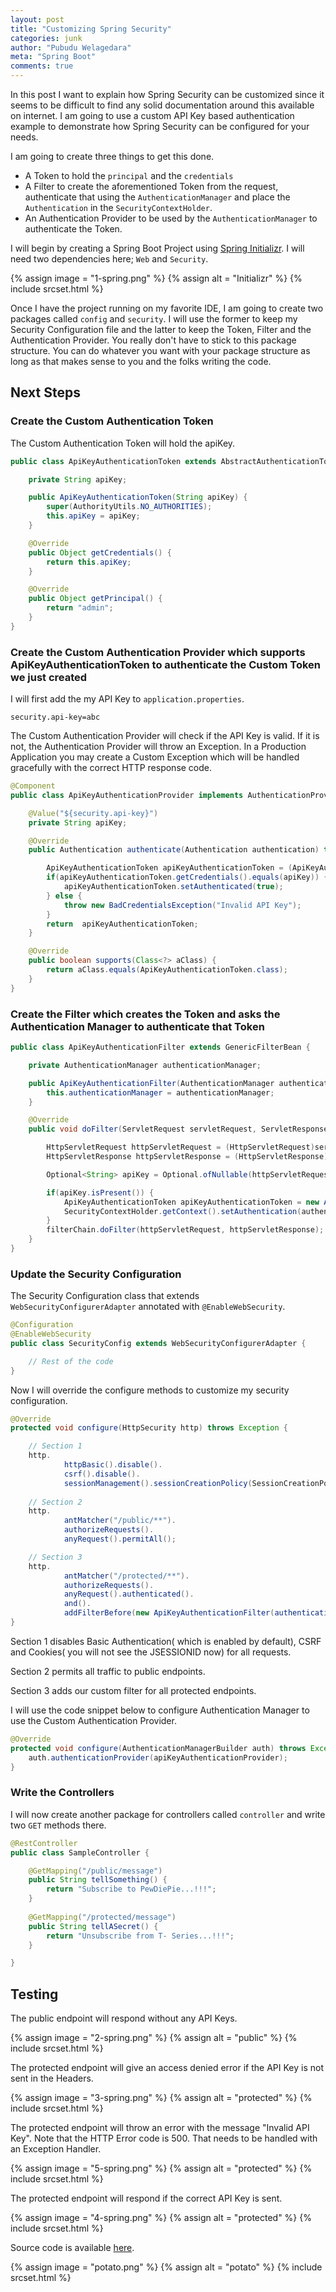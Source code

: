 ```yaml
---
layout: post
title: "Customizing Spring Security"
categories: junk
author: "Pubudu Welagedara"
meta: "Spring Boot"
comments: true
---
```


In this post I want to explain how Spring Security can be customized since it seems to be difficult to find any solid documentation around this available on internet. I am going to use a custom API Key based authentication example to demonstrate how Spring Security can be configured for your needs.

I am going to create three things to get this done.

- A Token to hold the `principal` and the `credentials`
- A Filter to create the aforementioned Token from the request, authenticate that using the `AuthenticationManager` and place the `Authentication` in the `SecurityContextHolder`.
- An Authentication Provider to be used by the `AuthenticationManager` to authenticate the Token.

I will begin by creating a Spring Boot Project using [Spring Initializr][initializr]. I will need two dependencies here; `Web` and `Security`.

{% assign image = "1-spring.png" %}
{% assign alt = "Initializr" %}
{% include srcset.html %}

Once I have the project running on my favorite IDE, I am going to create two packages called `config` and `security`. I will use the former to keep my Security Configuration file and the latter to keep the Token, Filter and the Authentication Provider. You really don't have to stick to this package structure. You can do whatever you want with your package structure as long as that makes sense to you and the folks writing the code.

## Next Steps

### Create the Custom Authentication Token

The Custom Authentication Token will hold the apiKey. 

```java
public class ApiKeyAuthenticationToken extends AbstractAuthenticationToken {

    private String apiKey;

    public ApiKeyAuthenticationToken(String apiKey) {
        super(AuthorityUtils.NO_AUTHORITIES);
        this.apiKey = apiKey;
    }

    @Override
    public Object getCredentials() {
        return this.apiKey;
    }

    @Override
    public Object getPrincipal() {
        return "admin";
    }
}
```
### Create the Custom Authentication Provider which supports ApiKeyAuthenticationToken to authenticate the Custom Token we just created

I will first add the my API Key to `application.properties`.

```properties
security.api-key=abc
```

The Custom Authentication Provider will check if the API Key is valid. If it is not, the Authentication Provider will throw an Exception. In a Production Application you may create a Custom Exception which will be handled gracefully with the correct HTTP response code.

```java
@Component
public class ApiKeyAuthenticationProvider implements AuthenticationProvider {

    @Value("${security.api-key}")
    private String apiKey;

    @Override
    public Authentication authenticate(Authentication authentication) throws AuthenticationException {

        ApiKeyAuthenticationToken apiKeyAuthenticationToken = (ApiKeyAuthenticationToken)authentication;
        if(apiKeyAuthenticationToken.getCredentials().equals(apiKey)) {
            apiKeyAuthenticationToken.setAuthenticated(true);
        } else {
            throw new BadCredentialsException("Invalid API Key");
        }
        return  apiKeyAuthenticationToken;
    }

    @Override
    public boolean supports(Class<?> aClass) {
        return aClass.equals(ApiKeyAuthenticationToken.class);
    }
}
```

### Create the Filter which creates the Token and asks the Authentication Manager to authenticate that Token

```java
public class ApiKeyAuthenticationFilter extends GenericFilterBean {

    private AuthenticationManager authenticationManager;

    public ApiKeyAuthenticationFilter(AuthenticationManager authenticationManager) {
        this.authenticationManager = authenticationManager;
    }

    @Override
    public void doFilter(ServletRequest servletRequest, ServletResponse servletResponse, FilterChain filterChain) throws IOException, ServletException {

        HttpServletRequest httpServletRequest = (HttpServletRequest)servletRequest;
        HttpServletResponse httpServletResponse = (HttpServletResponse)servletResponse;

        Optional<String> apiKey = Optional.ofNullable(httpServletRequest.getHeader("X-Api-Key"));

        if(apiKey.isPresent()) {
            ApiKeyAuthenticationToken apiKeyAuthenticationToken = new ApiKeyAuthenticationToken(apiKey.get());
            SecurityContextHolder.getContext().setAuthentication(authenticationManager.authenticate(apiKeyAuthenticationToken));
        }
        filterChain.doFilter(httpServletRequest, httpServletResponse);
    }
}
```
### Update the Security Configuration

The Security Configuration class that extends `WebSecurityConfigurerAdapter` annotated with `@EnableWebSecurity`.

```java
@Configuration
@EnableWebSecurity
public class SecurityConfig extends WebSecurityConfigurerAdapter {

    // Rest of the code
}
```

Now I will override the configure methods to customize my security configuration.

```java
@Override
protected void configure(HttpSecurity http) throws Exception {

    // Section 1
    http.
            httpBasic().disable().
            csrf().disable().
            sessionManagement().sessionCreationPolicy(SessionCreationPolicy.STATELESS);
    
    // Section 2
    http.
            antMatcher("/public/**").
            authorizeRequests().
            anyRequest().permitAll();

    // Section 3
    http.
            antMatcher("/protected/**").
            authorizeRequests().
            anyRequest().authenticated().
            and().
            addFilterBefore(new ApiKeyAuthenticationFilter(authenticationManager()), UsernamePasswordAuthenticationFilter.class);
}
```

Section 1 disables Basic Authentication( which is enabled by default), CSRF and Cookies( you will not see the JSESSIONID now) for all requests.

Section 2 permits all traffic to public endpoints.

Section 3 adds our custom filter for all protected endpoints. 

I will use the code snippet below to configure Authentication Manager to use the Custom Authentication Provider.

```java
@Override
protected void configure(AuthenticationManagerBuilder auth) throws Exception {
    auth.authenticationProvider(apiKeyAuthenticationProvider);
}
```

### Write the Controllers 

I will now create another package for controllers called `controller` and write two `GET` methods there. 

```java
@RestController
public class SampleController {

    @GetMapping("/public/message")
    public String tellSomething() {
        return "Subscribe to PewDiePie...!!!";
    }
    
    @GetMapping("/protected/message")
    public String tellASecret() {
        return "Unsubscribe from T- Series...!!!";
    }

}
```

## Testing

The public endpoint will respond without any API Keys.

{% assign image = "2-spring.png" %}
{% assign alt = "public" %}
{% include srcset.html %}

The protected endpoint will give an access denied error if the API Key is not sent in the Headers.

{% assign image = "3-spring.png" %}
{% assign alt = "protected" %}
{% include srcset.html %}

The protected endpoint will throw an error with the message "Invalid API Key". Note that the HTTP Error code is 500. That needs to be handled with an Exception Handler.

{% assign image = "5-spring.png" %}
{% assign alt = "protected" %}
{% include srcset.html %}

The protected endpoint will respond if the correct API Key is sent.

{% assign image = "4-spring.png" %}
{% assign alt = "protected" %}
{% include srcset.html %}

Source code is available [here][source].

{% assign image = "potato.png" %}
{% assign alt = "potato" %}
{% include srcset.html %}

[initializr]: https://start.spring.io/
[source]: https://github.com/pwelagedara/spring-security-starter


























